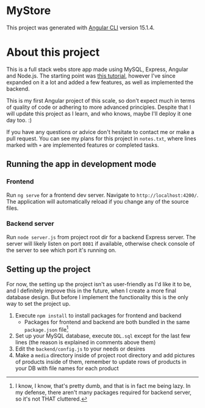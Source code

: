 # MyStore

This project was generated with [Angular CLI](https://github.com/angular/angular-cli) version 15.1.4.

# About this project 

This is a full stack webs store app made using MySQL, Express, Angular and Node.js. The starting point was
[this tutorial](https://youtu.be/Kbauf9IgsC4), however I've since expanded on it a lot and added a few features,
as well as implemented the backend. 

This is my first Angular project of this scale, so don't expect much in terms of quality of code or adhering to
more advanced principles. Despite that I will update this project as I learn, and who knows, maybe I'll deploy it
one day too. :)

If you have any questions or advice don't hesitate to contact me or make a pull request. You can see my plans for
this project in `notes.txt`, where lines marked with `+` are implemented features or completed tasks. 

## Running the app in development mode

### Frontend 
Run `ng serve` for a frontend dev server. Navigate to `http://localhost:4200/`. The application will automatically 
reload if you change any of the source files.

### Backend server
Run `node server.js` from project root dir for a backend Express server. The server will likely listen on port `8081` if available, otherwise 
check console of the server to see which port it's running on.

## Setting up the project

For now, the setting up the project isn't as user-friendly as I'd like it to be, and I definitely improve this in the
future, when I create a more final database design. But before I implement the functionality this is the only way
to set the project up.

1. Execute `npm install` to install packages for frontend and backend 
   * Packages for frontend and backend are both bundled in the same `package.json` file[^1]
2. Set up your MySQL database, execute `DDL.sql` except for the last few lines 
(the reason is explained in comments above them)
3. Edit the `backend/config.js` to your needs or desires 
4. Make a `media` directory inside of project root directory and add pictures of products inside of them, remember
to update rows of products in your DB with file names for each product 

[^1]: I know, I know, that's pretty dumb, and that is in fact me being lazy. In my defense, there aren't many packages
required for backend server, so it's not THAT cluttered.
